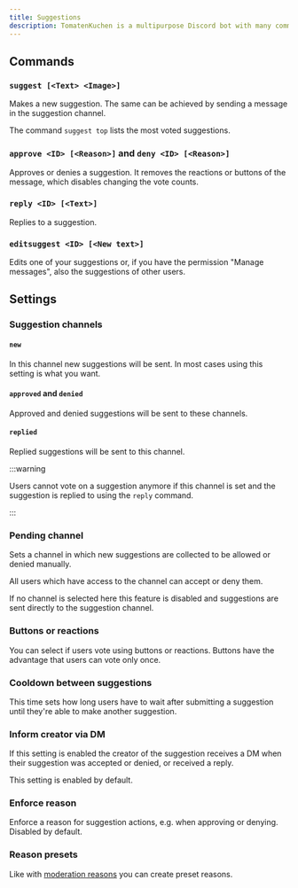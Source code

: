 ```yaml
---
title: Suggestions
description: TomatenKuchen is a multipurpose Discord bot with many common and innovative features for your server. Helps with the suggestion system.
---
```


## Commands

### `suggest [<Text> <Image>]`

Makes a new suggestion. The same can be achieved by sending a message in the suggestion channel.

The command `suggest top` lists the most voted suggestions.

### `approve <ID> [<Reason>]` and `deny <ID> [<Reason>]`

Approves or denies a suggestion. It removes the reactions or buttons of the message, which disables changing the vote counts.

### `reply <ID> [<Text>]`

Replies to a suggestion.

### `editsuggest <ID> [<New text>]`

Edits one of your suggestions or, if you have the permission "Manage messages", also the suggestions of other users.

## Settings

### Suggestion channels

#### `new`

In this channel new suggestions will be sent. In most cases using this setting is what you want.

#### `approved` and `denied`

Approved and denied suggestions will be sent to these channels.

#### `replied`

Replied suggestions will be sent to this channel.

:::warning

Users cannot vote on a suggestion anymore if this channel is set and the suggestion is replied to using the `reply` command.

:::

### Pending channel

Sets a channel in which new suggestions are collected to be allowed or denied manually.

All users which have access to the channel can accept or deny them.

If no channel is selected here this feature is disabled and suggestions are sent directly to the suggestion channel.

### Buttons or reactions

You can select if users vote using buttons or reactions. Buttons have the advantage that users can vote only once.

### Cooldown between suggestions

This time sets how long users have to wait after submitting a suggestion until they're able to make another suggestion.

### Inform creator via DM

If this setting is enabled the creator of the suggestion receives a DM when their suggestion was accepted or denied, or received a reply.

This setting is enabled by default.

### Enforce reason

Enforce a reason for suggestion actions, e.g. when approving or denying. Disabled by default.

### Reason presets

Like with [moderation reasons](/category/moderation) you can create preset reasons.
